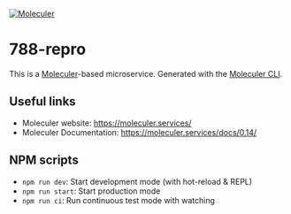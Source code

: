 [![Moleculer](https://badgen.net/badge/Powered%20by/Moleculer/0e83cd)](https://moleculer.services)

# 788-repro
This is a [Moleculer](https://moleculer.services/)-based microservice. Generated with the [Moleculer CLI](https://moleculer.services/docs/0.14/moleculer-cli.html).


## Useful links

* Moleculer website: https://moleculer.services/
* Moleculer Documentation: https://moleculer.services/docs/0.14/

## NPM scripts

- `npm run dev`: Start development mode (with hot-reload & REPL)
- `npm run start`: Start production mode
- `npm run ci`: Run continuous test mode with watching
